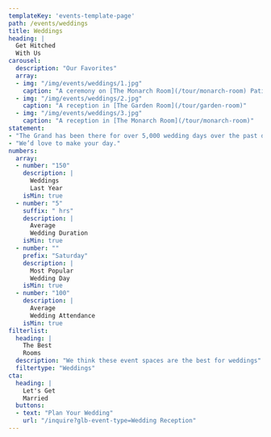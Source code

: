 ```yaml
---
templateKey: 'events-template-page'
path: /events/weddings
title: Weddings
heading: |
  Get Hitched
  With Us
carousel:
  description: "Our Favorites"
  array:
  - img: "/img/events/weddings/1.jpg"
    caption: "A ceremony on [The Monarch Room](/tour/monarch-room) Patio"
  - img: "/img/events/weddings/2.jpg"
    caption: "A reception in [The Garden Room](/tour/garden-room)"
  - img: "/img/events/weddings/3.jpg"
    caption: "A reception in [The Monarch Room](/tour/monarch-room)"
statement:
- "The Grand has been there for over 5,000 wedding days over the past decade."
- "We’d love to make your day."
numbers:
  array:
  - number: "150"
    description: |  
      Weddings
      Last Year
    isMin: true
  - number: "5"
    suffix: " hrs"
    description: |  
      Average
      Wedding Duration
    isMin: true
  - number: ""
    prefix: "Saturday"
    description: |  
      Most Popular
      Wedding Day
    isMin: true
  - number: "100"
    description: |  
      Average
      Wedding Attendance
    isMin: true
filterlist:
  heading: |
    The Best
    Rooms
  description: "We think these event spaces are the best for weddings"
  filtertype: "Weddings"
cta:
  heading: |
    Let's Get
    Married
  buttons:
  - text: "Plan Your Wedding"
    url: "/inquire?glb-event-type=Wedding Reception"
---
```

